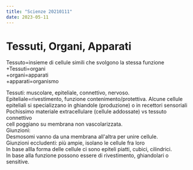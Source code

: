 ```yaml
---
title: "Scienze 20210111"
date: 2023-05-11
---
```

# Tessuti, Organi, Apparati
Tessuto=insieme di cellule simili che svolgono la stessa funzione  
+Tessuti=organi  
+organi=apparati  
+apparati=organismo  
  
Tessuti: muscolare, epiteliale, connettivo, nervoso.  
Epiteliale=rivestimento, funzione contenimento/protettiva. Alcune cellule   
		epiteliali si specializzano in ghiandole (produzione) o in recettori sensoriali  
		Pochissimo materiale extracellulare (cellule addossate) vs tessuto connettivo  
		cell poggiano su membrana non vascolarizzata.  
		Giunzioni:  
		Desmosomi vanno da una membrana all'altra per unire cellule.  
		Giunzioni eccludenti: più ampie, isolano le cellule fra loro  
		In base allla forma delle cellule ci sono epiteli piatti, cubici, cilindrici.  
		In base alla funzione possono essere di rivestimento, ghiandolari o sensitive.  
